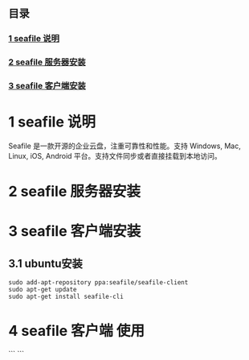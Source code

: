 <h2>目录</h2>

<h3><a href="#title1">1 seafile 说明</a></h3>
<h3><a href="#title2">2 seafile 服务器安装 </a></h3>
<h3><a href="#title3">3 seafile 客户端安装 </a></h3>

<h1 id="title1">1 seafile 说明 </h1>

Seafile 是一款开源的企业云盘，注重可靠性和性能。支持 Windows, Mac, Linux, iOS, Android 平台。支持文件同步或者直接挂载到本地访问。

<h1 id="title2">2 seafile 服务器安装 </h1>

<h1 id="title3">3 seafile 客户端安装 </h1>
<h2 id="title3.1">3.1 ubuntu安装</h2>

```
sudo add-apt-repository ppa:seafile/seafile-client
sudo apt-get update
sudo apt-get install seafile-cli
```
<h1 id="title4">4 seafile 客户端 使用 </h1>
```
```

<!--stackedit_data:
eyJoaXN0b3J5IjpbMTg4NzUzOTkxOCwtMTM2MjQzODE1NF19
-->